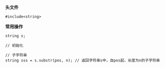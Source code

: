 **头文件**
```cpp{.line-numbers}
#include<string>
```

**常用操作**
```cpp{.line-numbers}
string s;

// 初始化

// 子字符串
string sss = s.substr(pos, n); // 返回字符串s中，自pos起，长度为n的子字符串
```